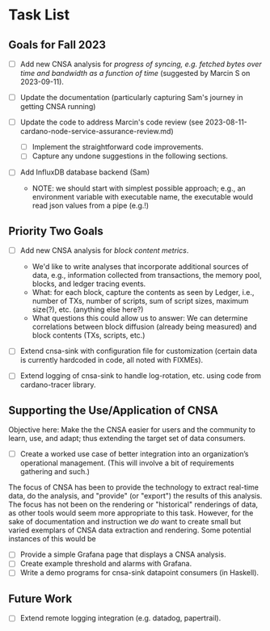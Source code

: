 # Task List #

## Goals for Fall 2023 ##

  * [ ] Add new CNSA analysis for *progress of syncing, e.g. fetched
        bytes over time and bandwidth as a function of time*
        (suggested by Marcin S on 2023-09-11).
        
  * [ ] Update the documentation (particularly capturing Sam's journey
        in getting CNSA running)
        
  * [ ] Update the code to address Marcin's code review (see
    2023-08-11-cardano-node-service-assurance-review.md)
    - [ ] Implement the straightforward code improvements.
    - [ ] Capture any undone suggestions in the following sections.
    
  * [ ] Add InfluxDB database backend (Sam)
    - NOTE: we should start with simplest possible approach; 
      e.g., an environment variable with executable name, the
      executable would read json values from a pipe (e.g.!)
            
## Priority Two Goals

  * [ ] Add new CNSA analysis for *block content metrics*.
    - We'd like to write analyses that incorporate additional sources
      of data, e.g., information collected from transactions, the
      memory pool, blocks, and ledger tracing events.
    - What: for each block, capture the contents as seen by Ledger,
      i.e., number of TXs, number of scripts, sum of script sizes,
      maximum size(?), etc. (anything else here?)
    - What questions this could allow us to answer: We can determine
      correlations between block diffusion (already being measured)
      and block contents (TXs, scripts, etc.)
    
  * [ ] Extend cnsa-sink with configuration file for customization
        (certain data is currently hardcoded in code, all noted with
        FIXMEs).
        
  * [ ] Extend logging of cnsa-sink to handle log-rotation, etc. using
        code from cardano-tracer library.

## Supporting the Use/Application of CNSA

Objective here: Make the the CNSA easier for users and the community
to learn, use, and adapt; thus extending the target set of data
consumers.

  * [ ] Create a worked use case of better integration into an
        organization’s operational management. (This will involve a bit
        of requirements gathering and such.)

The focus of CNSA has been to provide the technology to extract
real-time data, do the analysis, and "provide" (or "export") the
results of this analysis.  The focus has not been on the rendering or
"historical" renderings of data, as other tools would seem more
appropriate to this task.  However, for the sake of documentation and
instruction we *do* want to create small but varied exemplars of CNSA data
extraction and rendering.  Some potential instances of this would be

  * [ ] Provide a simple Grafana page that displays a CNSA analysis.
  * [ ] Create example threshold and alarms with Grafana.
  * [ ] Write a demo programs for cnsa-sink datapoint consumers (in Haskell).

## Future Work

  * [ ] Extend remote logging integration (e.g. datadog, papertrail).
